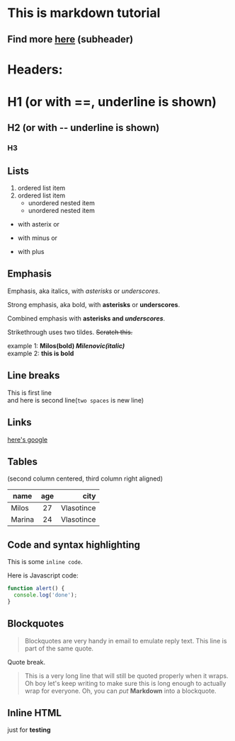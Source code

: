 This is markdown tutorial
===========================

Find more [here](https://github.com/adam-p/markdown-here/wiki/Markdown-Cheatsheet)
(subheader)
-----------------------------------------------------------------------------------

# Headers:
# H1 (or with ==, underline is shown)
## H2 (or with -- underline is shown)
### H3

## Lists
1. ordered list item 
2. ordered list item
    * unordered nested item
    * unordered nested item

* with asterix or
- with minus or
+ with plus

## Emphasis
Emphasis, aka italics, with *asterisks* or _underscores_.

Strong emphasis, aka bold, with **asterisks** or __underscores__.

Combined emphasis with **asterisks and _underscores_**.

Strikethrough uses two tildes. ~~Scratch this.~~

example 1: **Milos(bold) _Milenovic(italic)_**  
example 2: __this is bold__

## Line breaks
This is first line  
and here is second line(`two spaces` is new line)

## Links
[here's google](https://www.google.com)

## Tables
(second column centered, third column right aligned)  

|name | age | city |
|------|:-----:|--:|
|Milos|27|Vlasotince|
|Marina       | 24         | Vlasotince|

## Code and syntax highlighting
This is some `inline code`.  

Here is Javascript code:  
```javascript
function alert() {
  console.log('done');
}
```

## Blockquotes

> Blockquotes are very handy in email to emulate reply text.
> This line is part of the same quote.

Quote break.

> This is a very long line that will still be quoted properly when it wraps. Oh boy let's keep writing to make sure this is long enough to actually wrap for everyone. Oh, you can *put* **Markdown** into a blockquote. 

## Inline HTML

<div>just for <b>testing</b></div>